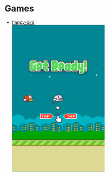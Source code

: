 # Games
- [flappy-bird](https://rrdawlx.github.io/games/flappy-bird)  
  <img src="./common/imgs/flappy-bird.png" width="300" />
